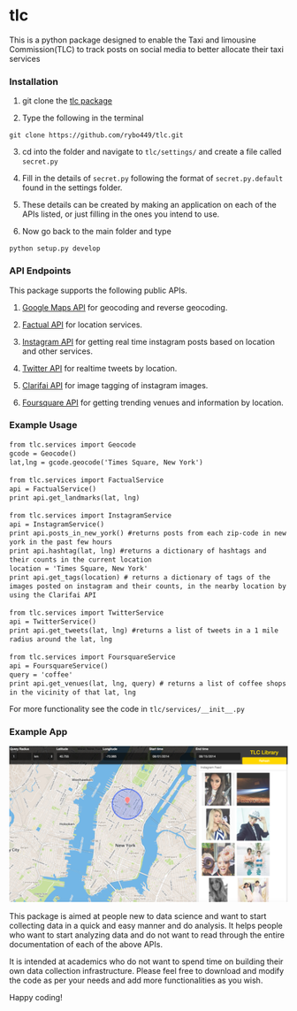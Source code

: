 # tlc
This is a python package designed to enable the Taxi and limousine Commission(TLC) to track posts on social media to better allocate their taxi services

### Installation

1. git clone the [tlc package](https://github.com/rybo449/tlc)

2. Type the following in the terminal
```
git clone https://github.com/rybo449/tlc.git
```

3. cd into the folder and navigate to `tlc/settings/` and create a file called `secret.py`

4. Fill in the details of `secret.py` following the format of `secret.py.default` found in the settings folder.

5. These details can be created by making an application on each of the APIs listed, or just filling in the ones you intend to use.

6. Now go back to the main folder and type
```
python setup.py develop
```

### API Endpoints

This package supports the following public APIs.

1. [Google Maps API](https://developers.google.com/maps/) for geocoding and reverse geocoding.

2. [Factual API](http://developer.factual.com/) for location services.

3. [Instagram API](https://instagram.com/developer/?hl=en) for getting real time instagram posts based on location and other services.

4. [Twitter API](https://dev.twitter.com/overview/documentation) for realtime tweets by location.

5. [Clarifai API](http://www.clarifai.com/api) for image tagging of instagram images.

6. [Foursquare API](https://developer.foursquare.com/) for getting trending venues and information by location.

### Example Usage

```
from tlc.services import Geocode
gcode = Geocode()
lat,lng = gcode.geocode('Times Square, New York')

from tlc.services import FactualService
api = FactualService()
print api.get_landmarks(lat, lng)

from tlc.services import InstagramService
api = InstagramService()
print api.posts_in_new_york() #returns posts from each zip-code in new york in the past few hours
print api.hashtag(lat, lng) #returns a dictionary of hashtags and their counts in the current location
location = 'Times Square, New York'
print api.get_tags(location) # returns a dictionary of tags of the images posted on instagram and their counts, in the nearby location by using the Clarifai API

from tlc.services import TwitterService
api = TwitterService()
print api.get_tweets(lat, lng) #returns a list of tweets in a 1 mile radius around the lat, lng

from tlc.services import FoursquareService
api = FoursquareService()
query = 'coffee'
print api.get_venues(lat, lng, query) # returns a list of coffee shops in the vicinity of that lat, lng
```
For more functionality see the code in `tlc/services/__init__.py`

### Example App

![Alt text](https://raw.githubusercontent.com/rybo449/tlc/master/examples/static/example.png "Map showing latest instagram and twitter posts in a location")

This package is aimed at people new to data science and want to start collecting data in a quick and easy manner and do analysis. It helps people who want to start analyzing data and do not want to read through the entire documentation of each of the above APIs.

It is intended at academics who do not want to spend time on building their own data collection infrastructure. Please feel free to download and modify the code as per your needs and add more functionalities as you wish.

Happy coding!
